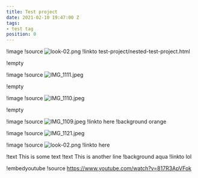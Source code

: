 ```yaml
---
title: Test project
date: 2021-02-10 19:47:00 Z
tags:
- test tag
position: 0
---
```


!image
!source ![look-02.png](/uploads/look-02.png)
!linkto test-project/nested-test-project.html

!empty

!image
!source ![IMG_1111.jpeg](/uploads/IMG_1111.jpeg)

!empty

!image
!source ![IMG_1110.jpeg](/uploads/IMG_1110.jpeg)

!empty

!image
!source ![IMG_1109.jpeg](/uploads/IMG_1109.jpeg)
!linkto here
!background orange

!image
!source ![IMG_1121.jpeg](/uploads/IMG_1121.jpeg)

!image
!source ![look-02.png](/uploads/look-02.png)
!linkto here

!text This is some text
!text This is another line
!background aqua
!linkto lol

!embedyoutube
!source https://www.youtube.com/watch?v=817R3ApVFok
